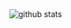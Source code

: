<picture decoding="async" loading="lazy">
  <source media="(prefers-color-scheme: light)" srcset="https://pixel-profile.vercel.app/api/github-stats?username=LuciNyan&screen_effect=false&theme=fuji&hide=avatar&dithering=true">
  <source media="(prefers-color-scheme: dark)" srcset="https://pixel-profile.vercel.app/api/github-stats?username=LuciNyan&theme=fuji&hide=avatar&avatar_border=false&screen_effect=true">
  <img alt="github stats" src="https://pixel-profile.vercel.app/api/github-stats?username=LuciNyan&screen_effect=false&theme=fuji&avatar_border=false&pixelate_avatar=false&hide=avatar&dithering=true">
</picture>
